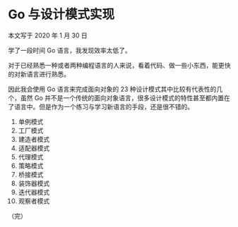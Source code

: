 # Go 与设计模式实现

本文写于 2020 年 1 月 30 日

学了一段时间 Go 语言，我发现效率太低了。

对于已经熟悉一种或者两种编程语言的人来说，看着代码、做一些小东西，能更快的对新语言进行熟悉。

因此我会使用 Go 语言来完成面向对象的 23 种设计模式其中比较有代表性的几个，虽然 Go 并不是一个传统的面向对象语言，很多设计模式的特性甚至都内置在了语言中。但是作为一个练习与学习新语言的手段，还是很不错的。

1. 单例模式
2. 工厂模式
3. 建造者模式
4. 适配器模式
5. 代理模式
6. 策略模式
7. 桥接模式
8. 装饰器模式
9. 迭代器模式
10. 观察者模式

（完）
